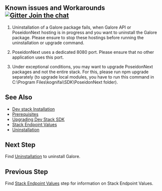 ## Known issues and Workarounds [![Gitter Join the chat](https://badges.gitter.im/Join%20Chat.svg)](https://gitter.im/kognifai/Lobby)


1)	Uninstallation of a Galore package fails, when Galore API or PoseidonNext hosting is in progress and you want to uninstall the Galore package. 
Please ensure to stop these hostings before running the uninstallation or upgrade command.

2)	PoseidonNext uses a dedicated 8080 port. Please ensure that no other application uses this port.

3)	Under exceptional conditions, you may want to upgrade PoseidonNext packages and not the entire stack.
For this, please run npm upgrade separately (to upgrade local modules, you have to run this command in C:\Program Files\kognifai\SDK\PoseidonNext folder).

## See Also
 
- [Dev stack Installation](Installation.md)
- [Prerequisites](Prerequisites.md)
- [Upgrading Dev Stack SDK](Upgrading%20Dev%20stack.md)
- [Stack Endpoint Values](Stack%20Endpoint%20Values.md)
- [Uninstallation](Uninstallation.md)
 
## Next Step
Find [Uninstallation](Uninstallation.md) to uninstall Galore.

## Previous Step
Find [Stack Endpoint Values](Stack%20Endpoint%20Values.md) step for information on Stack Endpoint Values.
